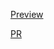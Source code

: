 [Preview](https://bogdanpashynskyi.github.io/starwars/)

[PR](https://github.com/bogdanpashynskyi/starwars/pull/1/files)
